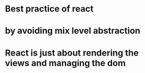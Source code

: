 # Best practice of react
# by avoiding mix level abstraction

# React is just about rendering the views and managing the dom